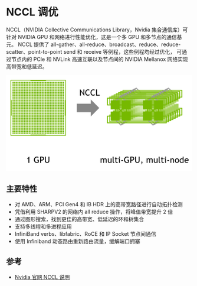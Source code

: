 # NCCL 调优

NCCL（NVIDIA Collective Communications Library，Nvidia 集合通信库）可针对 NVIDIA GPU 和网络进行性能优化，这是一个多 GPU 和多节点的通信基元。
NCCL 提供了 all-gather、all-reduce、broadcast、reduce、reduce-scatter、point-to-point send 和 receive 等例程，这些例程均经过优化，
可通过节点内的 PCIe 和 NVLink 高速互联以及节点间的 NVIDIA Mellanox 网络实现高带宽和低延迟。

![NCCL](./images/NCCL_1GPU_multiGPU.png)

## 主要特性

- 对 AMD、ARM、PCI Gen4 和 IB HDR 上的高带宽路径进行自动拓扑检测
- 凭借利用 SHARPV2 的网络内 all reduce 操作，将峰值带宽提升 2 倍
- 通过图形搜索，找到更佳的高带宽、低延迟的环和树集合
- 支持多线程和多进程应用
- InfiniBand verbs、libfabric、RoCE 和 IP Socket 节点间通信
- 使用 Infiniband 动态路由重新路由流量，缓解端口拥塞

## 参考

- [Nvidia 官网 NCCL 说明](https://developer.nvidia.cn/nccl)
